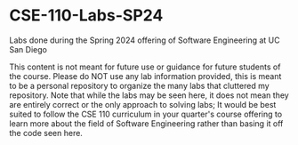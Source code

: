 # CSE-110-Labs-SP24
Labs done during the Spring 2024 offering of Software Engineering at UC San Diego

This content is not meant for future use or guidance for future students of the course. Please do NOT use any lab information provided, this is meant to be a personal repository to organize the many labs that cluttered my repository. Note that while the labs may be seen here, it does not mean they are entirely correct or the only approach to solving labs; It would be best suited to follow the CSE 110 curriculum in your quarter's course offering to learn more about the field of Software Engineering rather than basing it off the code seen here.
